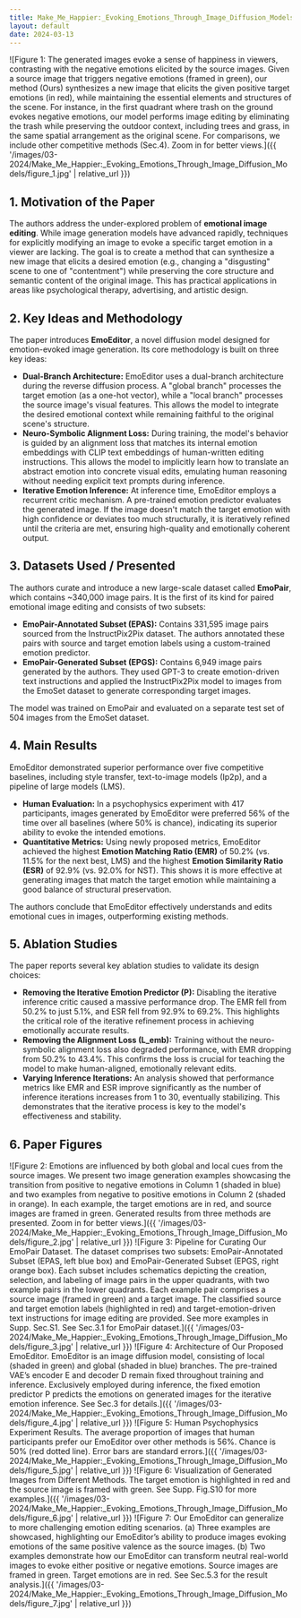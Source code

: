 ```yaml
---
title: Make_Me_Happier:_Evoking_Emotions_Through_Image_Diffusion_Models
layout: default
date: 2024-03-13
---
```

![Figure 1: The generated images evoke a sense of happiness in viewers, contrasting with the negative emotions elicited by the source images. Given a source image that triggers negative emotions (framed in green), our method (Ours) synthesizes a new image that elicits the given positive target emotions (in red), while maintaining the essential elements and structures of the scene. For instance, in the first quadrant where trash on the ground evokes negative emotions, our model performs image editing by eliminating the trash while preserving the outdoor context, including trees and grass, in the same spatial arrangement as the original scene. For comparisons, we include other competitive methods (Sec.4). Zoom in for better views.]({{ '/images/03-2024/Make_Me_Happier:_Evoking_Emotions_Through_Image_Diffusion_Models/figure_1.jpg' | relative_url }})
## 1. Motivation of the Paper
The authors address the under-explored problem of **emotional image editing**. While image generation models have advanced rapidly, techniques for explicitly modifying an image to evoke a specific target emotion in a viewer are lacking. The goal is to create a method that can synthesize a new image that elicits a desired emotion (e.g., changing a "disgusting" scene to one of "contentment") while preserving the core structure and semantic content of the original image. This has practical applications in areas like psychological therapy, advertising, and artistic design.

## 2. Key Ideas and Methodology
The paper introduces **EmoEditor**, a novel diffusion model designed for emotion-evoked image generation. Its core methodology is built on three key ideas:

-   **Dual-Branch Architecture:** EmoEditor uses a dual-branch architecture during the reverse diffusion process. A "global branch" processes the target emotion (as a one-hot vector), while a "local branch" processes the source image's visual features. This allows the model to integrate the desired emotional context while remaining faithful to the original scene's structure.
-   **Neuro-Symbolic Alignment Loss:** During training, the model's behavior is guided by an alignment loss that matches its internal emotion embeddings with CLIP text embeddings of human-written editing instructions. This allows the model to implicitly learn how to translate an abstract emotion into concrete visual edits, emulating human reasoning without needing explicit text prompts during inference.
-   **Iterative Emotion Inference:** At inference time, EmoEditor employs a recurrent critic mechanism. A pre-trained emotion predictor evaluates the generated image. If the image doesn't match the target emotion with high confidence or deviates too much structurally, it is iteratively refined until the criteria are met, ensuring high-quality and emotionally coherent output.

## 3. Datasets Used / Presented
The authors curate and introduce a new large-scale dataset called **EmoPair**, which contains ~340,000 image pairs. It is the first of its kind for paired emotional image editing and consists of two subsets:

-   **EmoPair-Annotated Subset (EPAS):** Contains 331,595 image pairs sourced from the InstructPix2Pix dataset. The authors annotated these pairs with source and target emotion labels using a custom-trained emotion predictor.
-   **EmoPair-Generated Subset (EPGS):** Contains 6,949 image pairs generated by the authors. They used GPT-3 to create emotion-driven text instructions and applied the InstructPix2Pix model to images from the EmoSet dataset to generate corresponding target images.

The model was trained on EmoPair and evaluated on a separate test set of 504 images from the EmoSet dataset.

## 4. Main Results
EmoEditor demonstrated superior performance over five competitive baselines, including style transfer, text-to-image models (Ip2p), and a pipeline of large models (LMS).

-   **Human Evaluation:** In a psychophysics experiment with 417 participants, images generated by EmoEditor were preferred 56% of the time over all baselines (where 50% is chance), indicating its superior ability to evoke the intended emotions.
-   **Quantitative Metrics:** Using newly proposed metrics, EmoEditor achieved the highest **Emotion Matching Ratio (EMR)** of 50.2% (vs. 11.5% for the next best, LMS) and the highest **Emotion Similarity Ratio (ESR)** of 92.9% (vs. 92.0% for NST). This shows it is more effective at generating images that match the target emotion while maintaining a good balance of structural preservation.

The authors conclude that EmoEditor effectively understands and edits emotional cues in images, outperforming existing methods.

## 5. Ablation Studies
The paper reports several key ablation studies to validate its design choices:

-   **Removing the Iterative Emotion Predictor (P):** Disabling the iterative inference critic caused a massive performance drop. The EMR fell from 50.2% to just 5.1%, and ESR fell from 92.9% to 69.2%. This highlights the critical role of the iterative refinement process in achieving emotionally accurate results.
-   **Removing the Alignment Loss (L_emb):** Training without the neuro-symbolic alignment loss also degraded performance, with EMR dropping from 50.2% to 43.4%. This confirms the loss is crucial for teaching the model to make human-aligned, emotionally relevant edits.
-   **Varying Inference Iterations:** An analysis showed that performance metrics like EMR and ESR improve significantly as the number of inference iterations increases from 1 to 30, eventually stabilizing. This demonstrates that the iterative process is key to the model's effectiveness and stability.

## 6. Paper Figures
![Figure 2: Emotions are influenced by both global and local cues from the source images. We present two image generation examples showcasing the transition from positive to negative emotions in Column 1 (shaded in blue) and two examples from negative to positive emotions in Column 2 (shaded in orange). In each example, the target emotions are in red, and source images are framed in green. Generated results from three methods are presented. Zoom in for better views.]({{ '/images/03-2024/Make_Me_Happier:_Evoking_Emotions_Through_Image_Diffusion_Models/figure_2.jpg' | relative_url }})
![Figure 3: Pipeline for Curating Our EmoPair Dataset. The dataset comprises two subsets: EmoPair-Annotated Subset (EPAS, left blue box) and EmoPair-Generated Subset (EPGS, right orange box). Each subset includes schematics depicting the creation, selection, and labeling of image pairs in the upper quadrants, with two example pairs in the lower quadrants. Each example pair comprises a source image (framed in green) and a target image. The classified source and target emotion labels (highlighted in red) and target-emotion-driven text instructions for image editing are provided. See more examples in Supp. Sec.S1. See Sec.3.1 for EmoPair dataset.]({{ '/images/03-2024/Make_Me_Happier:_Evoking_Emotions_Through_Image_Diffusion_Models/figure_3.jpg' | relative_url }})
![Figure 4: Architecture of Our Proposed EmoEditor. EmoEditor is an image diffusion model, consisting of local (shaded in green) and global (shaded in blue) branches. The pre-trained VAE’s encoder E and decoder D remain fixed throughout training and inference. Exclusively employed during inference, the fixed emotion predictor P predicts the emotions on generated images for the iterative emotion inference. See Sec.3 for details.]({{ '/images/03-2024/Make_Me_Happier:_Evoking_Emotions_Through_Image_Diffusion_Models/figure_4.jpg' | relative_url }})
![Figure 5: Human Psychophysics Experiment Results. The average proportion of images that human participants prefer our EmoEditor over other methods is 56%. Chance is 50% (red dotted line). Error bars are standard errors.]({{ '/images/03-2024/Make_Me_Happier:_Evoking_Emotions_Through_Image_Diffusion_Models/figure_5.jpg' | relative_url }})
![Figure 6: Visualization of Generated Images from Different Methods. The target emotion is highlighted in red and the source image is framed with green. See Supp. Fig.S10 for more examples.]({{ '/images/03-2024/Make_Me_Happier:_Evoking_Emotions_Through_Image_Diffusion_Models/figure_6.jpg' | relative_url }})
![Figure 7: Our EmoEditor can generalize to more challenging emotion editing scenarios. (a) Three examples are showcased, highlighting our EmoEditor’s ability to produce images evoking emotions of the same positive valence as the source images. (b) Two examples demonstrate how our EmoEditor can transform neutral real-world images to evoke either positive or negative emotions. Source images are framed in green. Target emotions are in red. See Sec.5.3 for the result analysis.]({{ '/images/03-2024/Make_Me_Happier:_Evoking_Emotions_Through_Image_Diffusion_Models/figure_7.jpg' | relative_url }})
